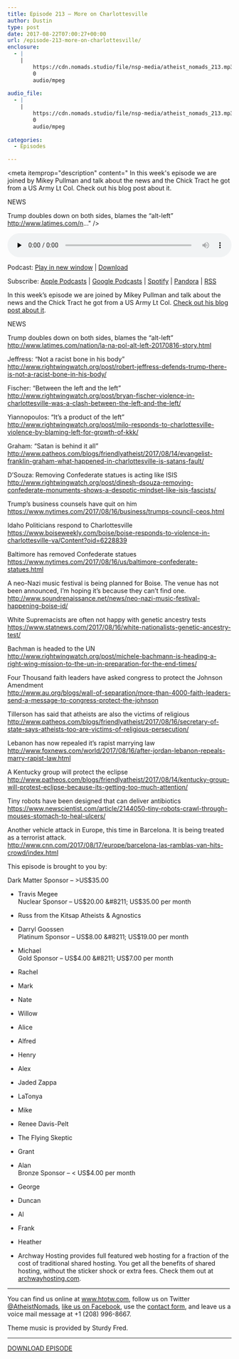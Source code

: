 ```yaml
---
title: ﻿Episode 213 – More on Charlottesville
author: Dustin
type: post
date: 2017-08-22T07:00:27+00:00
url: /﻿episode-213-more-on-charlottesville/
enclosure:
  - |
    |
        https://cdn.nomads.studio/file/nsp-media/atheist_nomads_213.mp3
        0
        audio/mpeg
        
audio_file:
  - |
    |
        https://cdn.nomads.studio/file/nsp-media/atheist_nomads_213.mp3
        0
        audio/mpeg
        
categories:
  - Episodes

---
```

<div itemscope itemtype="http://schema.org/AudioObject">
  <meta itemprop="name" content="﻿Episode 213 &#8211; More on Charlottesville" />
  
  <meta itemprop="uploadDate" content="2017-08-22T01:00:27-06:00" />
  
  <meta itemprop="encodingFormat" content="audio/mpeg" />
  
  <meta itemprop="description" content="
In this week's episode we are joined by Mikey Pullman and talk about the news and the Chick Tract he got from a US Army Lt Col. Check out his blog post about it.

NEWS

Trump doubles down on both sides, blames the “alt-left”
http://www.latimes.com/n..." />
  
  <meta itemprop="contentUrl" content="https://dts.podtrac.com/redirect.mp3/cdn.nomads.studio/file/nsp-media/atheist_nomads_213.mp3" />
  </p> 
  
  <div class="powerpress_player" id="powerpress_player_8476">
    <audio class="wp-audio-shortcode" id="audio-1610-220" preload="none" style="width: 100%;" controls="controls"><source type="audio/mpeg" src="https://dts.podtrac.com/redirect.mp3/cdn.nomads.studio/file/nsp-media/atheist_nomads_213.mp3?_=220" /><a href="https://dts.podtrac.com/redirect.mp3/cdn.nomads.studio/file/nsp-media/atheist_nomads_213.mp3">https://dts.podtrac.com/redirect.mp3/cdn.nomads.studio/file/nsp-media/atheist_nomads_213.mp3</a></audio>
  </div>
</div>

<p class="powerpress_links powerpress_links_mp3">
  Podcast: <a href="https://dts.podtrac.com/redirect.mp3/cdn.nomads.studio/file/nsp-media/atheist_nomads_213.mp3" class="powerpress_link_pinw" target="_blank" title="Play in new window" onclick="return powerpress_pinw('https://htotw.com/?powerpress_pinw=1610-podcast');" rel="nofollow">Play in new window</a> | <a href="https://dts.podtrac.com/redirect.mp3/cdn.nomads.studio/file/nsp-media/atheist_nomads_213.mp3" class="powerpress_link_d" title="Download" rel="nofollow" download="atheist_nomads_213.mp3">Download</a>
</p>

<p class="powerpress_links powerpress_subscribe_links">
  Subscribe: <a href="https://podcasts.apple.com/us/podcast/humanists-take-on-the-world/id530050098?mt=2&ls=1" class="powerpress_link_subscribe powerpress_link_subscribe_itunes" target="_blank" title="Subscribe on Apple Podcasts" rel="nofollow">Apple Podcasts</a> | <a href="https://www.google.com/podcasts?feed=aHR0cDovL2F0aGVpc3Rub21hZHMubGlic3luLmNvbS9yc3M%3D" class="powerpress_link_subscribe powerpress_link_subscribe_googleplay" target="_blank" title="Subscribe on Google Podcasts" rel="nofollow">Google Podcasts</a> | <a href="https://open.spotify.com/show/3LzK2xZGike6Tc1GEMtMbr?si=LieN9SNuTpq96smuaUsH8A" class="powerpress_link_subscribe powerpress_link_subscribe_spotify" target="_blank" title="Subscribe on Spotify" rel="nofollow">Spotify</a> | <a href="https://www.pandora.com/podcast/atheist-nomads/PC:10122?corr=62071012&part=ug" class="powerpress_link_subscribe powerpress_link_subscribe_pandora" target="_blank" title="Subscribe on Pandora" rel="nofollow">Pandora</a> | <a href="https://htotw.com/feed/podcast/" class="powerpress_link_subscribe powerpress_link_subscribe_rss" target="_blank" title="Subscribe via RSS" rel="nofollow">RSS</a>
</p>

<center>
</center>

  
In this week&#8217;s episode we are joined by Mikey Pullman and talk about the news and the Chick Tract he got from a US Army Lt Col. [Check out his blog post about it][1].

NEWS

Trump doubles down on both sides, blames the “alt-left”  
<http://www.latimes.com/nation/la-na-pol-alt-left-20170816-story.html>

Jeffress: “Not a racist bone in his body”  
 <http://www.rightwingwatch.org/post/robert-jeffress-defends-trump-there-is-not-a-racist-bone-in-his-body/>

Fischer: “Between the left and the left”  
 <http://www.rightwingwatch.org/post/bryan-fischer-violence-in-charlottesville-was-a-clash-between-the-left-and-the-left/>

Yiannopoulos: “It’s a product of the left”  
 <http://www.rightwingwatch.org/post/milo-responds-to-charlottesville-violence-by-blaming-left-for-growth-of-kkk/>

Graham: “Satan is behind it all”  
 <http://www.patheos.com/blogs/friendlyatheist/2017/08/14/evangelist-franklin-graham-what-happened-in-charlottesville-is-satans-fault/>

D’Souza: Removing Confederate statues is acting like ISIS  
 <http://www.rightwingwatch.org/post/dinesh-dsouza-removing-confederate-monuments-shows-a-despotic-mindset-like-isis-fascists/>

Trump&#8217;s business counsels have quit on him  
 <https://www.nytimes.com/2017/08/16/business/trumps-council-ceos.html>

Idaho Politicians respond to Charlottesville  
 <https://www.boiseweekly.com/boise/boise-responds-to-violence-in-charlottesville-va/Content?oid=6228839>

Baltimore has removed Confederate statues  
 <https://www.nytimes.com/2017/08/16/us/baltimore-confederate-statues.html>

A neo-Nazi music festival is being planned for Boise. The venue has not been announced, I&#8217;m hoping it&#8217;s because they can&#8217;t find one.  
 <http://www.soundrenaissance.net/news/neo-nazi-music-festival-happening-boise-id/>

White Supremacists are often not happy with genetic ancestry tests  
 <https://www.statnews.com/2017/08/16/white-nationalists-genetic-ancestry-test/>

Bachman is headed to the UN  
<http://www.rightwingwatch.org/post/michele-bachmann-is-heading-a-right-wing-mission-to-the-un-in-preparation-for-the-end-times/>

Four Thousand faith leaders have asked congress to protect the Johnson Amendment  
 <http://www.au.org/blogs/wall-of-separation/more-than-4000-faith-leaders-send-a-message-to-congress-protect-the-johnson>

Tillerson has said that atheists are also the victims of religious  
 <http://www.patheos.com/blogs/friendlyatheist/2017/08/16/secretary-of-state-says-atheists-too-are-victims-of-religious-persecution/>

Lebanon has now repealed it’s rapist marrying law  
 <http://www.foxnews.com/world/2017/08/16/after-jordan-lebanon-repeals-marry-rapist-law.html>

A Kentucky group will protect the eclipse  
 <http://www.patheos.com/blogs/friendlyatheist/2017/08/14/kentucky-group-will-protest-eclipse-because-its-getting-too-much-attention/>

Tiny robots have been designed that can deliver antibiotics  
 <https://www.newscientist.com/article/2144050-tiny-robots-crawl-through-mouses-stomach-to-heal-ulcers/>

Another vehicle attack in Europe, this time in Barcelona. It is being treated as a terrorist attack.  
 <http://www.cnn.com/2017/08/17/europe/barcelona-las-ramblas-van-hits-crowd/index.html>

This episode is brought to you by:

Dark Matter Sponsor &#8211; >US$35.00  
* Travis Megee  
Nuclear Sponsor &#8211; US$20.00 &#8211; US$35.00 per month  
* Russ from the Kitsap Atheists & Agnostics  
* Darryl Goossen  
Platinum Sponsor &#8211; US$8.00 &#8211; US$19.00 per month  
* Michael  
Gold Sponsor &#8211; US$4.00 &#8211; US$7.00 per month  
* Rachel  
* Mark  
* Nate  
* Willow  
* Alice  
* Alfred  
* Henry  
* Alex  
* Jaded Zappa  
* LaTonya  
* Mike  
* Renee Davis-Pelt  
* The Flying Skeptic  
* Grant  
* Alan  
Bronze Sponsor &#8211; < US$4.00 per month  
* George  
* Duncan  
* Al  
* Frank  
* Heather

* Archway Hosting provides full featured web hosting for a fraction of the cost of traditional shared hosting. You get all the benefits of shared hosting, without the sticker shock or extra fees. Check them out at <a href="http://archwayhosting.com/" target="_blank" rel="noopener">archwayhosting.com</a>.

<hr width="500" />

You can find us online at <a href="https://www.htotw.com/" target="_blank" rel="noopener">www.htotw.com</a>, follow us on Twitter <a href="https://htotw.com/twitter" target="_blank" rel="noopener">@AtheistNomads</a>, <a href="https://htotw.com/facebook" target="_blank" rel="noopener">like us on Facebook</a>, use the [contact form](https://htotw.com/contact), and leave us a voice mail message at +1 (208) 996-8667.

Theme music is provided by Sturdy Fred.

<hr width="”500”" />

[DOWNLOAD EPISODE][2]

 [1]: http://beardedatheist.blogspot.com/2017/08/i-was-at-work-when-military-officer-in.html
 [2]: https://dts.podtrac.com/redirect.mp3/cdn.nomads.studio/file/nsp-media/atheist_nomads_213.mp3